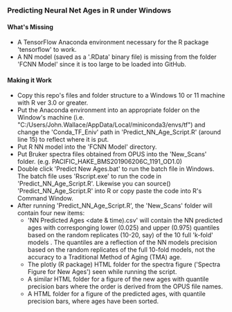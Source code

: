 <h3 >Predicting Neural Net Ages in R under Windows </h3>

<h4> What's Missing </h4>
  
- A TensorFlow Anaconda environment necessary for the R package 'tensorflow' to work. 
- A NN model (saved as a '.RData' binary file) is missing from the folder 'FCNN Model' since it is too large to be loaded into GitHub.
  
<h4> Making it Work </h4>

- Copy this repo's files and folder structure to a Windows 10 or 11 machine with R ver 3.0 or greater.
- Put the Anaconda environment into an appropriate folder on the Window's machine (i.e. "C:/Users/John.Wallace/AppData/Local/miniconda3/envs/tf") and change the 'Conda_TF_Eniv' path in 'Predict_NN_Age_Script.R' (around line 15) to reflect where it is put.
- Put R NN model into the 'FCNN Model' directory.
- Put Bruker spectra files obtained from OPUS into the 'New_Scans' folder. (e.g. PACIFIC_HAKE_BMS201906206C_1191_OD1.0)
- Double click 'Predict New Ages.bat' to run the batch file in Windows. The batch file uses 'Rscript.exe' to run the code in 'Predict_NN_Age_Script.R'. Likewise you can source() 'Predict_NN_Age_Script.R' into R or copy paste the code into R's Command Window.
- After running 'Predict_NN_Age_Script.R', the 'New_Scans' folder will contain four new items:
  - 'NN Predicted Ages <date & time).csv' will contain the NN predicted ages with corresponging lower (0.025) and upper (0.975) quantiles based on the random replicates (10-20, say) of the 10 full 'k-fold' models . The quantiles are a reflection of the NN models precision based on the random replicates of the full 10-fold models, not the accuracy to a Traditional Method of Aging (TMA) age.
  - The plotly (R package) HTML folder for the spectra figure ('Spectra Figure for New Ages') seen while running the script.
  - A similar HTML folder for a figure of the new ages with quantile precision bars where the order is derived from the OPUS file names.
  - A HTML folder for a figure of the predicted ages, with quantile precision bars, where ages have been sorted.
